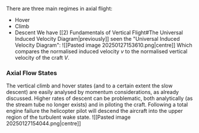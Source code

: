 There are three main regimes in axial flight:
- Hover
- Climb
- Descent
We have [[2) Fundamentals of Vertical Flight#The Universal Induced Velocity Diagram|previously]] seen the "Universal Induced Velocity Diagram":
![[Pasted image 20250127153610.png|centre]]
Which compares the normalised induced velocity $v$ to the normalised vertical velocity of the craft $V$.
### Axial Flow States
The vertical climb and hover states (and to a certain extent the slow descent) are easily analysed by momentum considerations, as already discussed.
Higher rates of descent can be problematic, both analytically (as the stream tube no longer exists) and in piloting the craft.
Following a total engine failure the helicopter pilot will descend the aircraft into the upper region of the turbulent wake state.
![[Pasted image 20250127154044.png|centre]]
